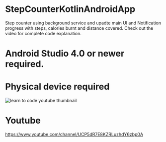 # StepCounterKotlinAndroidApp 

Step counter using background service and upadte main UI and Notification progress with steps, calories burnt and distance covered. Check out the video for complete code explanation. 

# Android Studio 4.0 or newer required.
# Physical device required

![learn to code youtube thumbnail ](https://user-images.githubusercontent.com/16830594/91642828-f4459580-ea47-11ea-97f5-ac5427bb40d2.jpg)

# Youtube 
https://www.youtube.com/channel/UCP5dR7E8KZRLuzhdY6zbp0A
